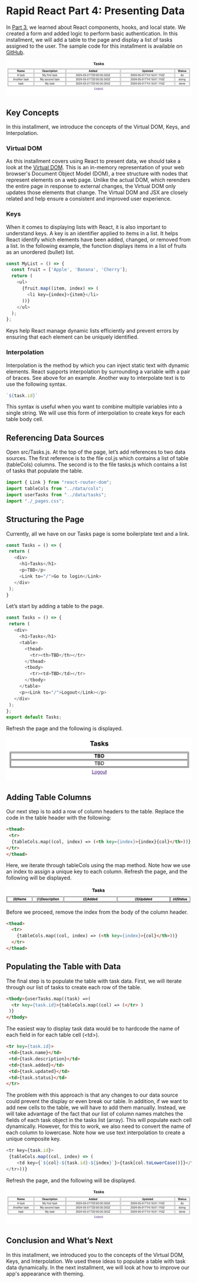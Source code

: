 # **Rapid React Part 4: Presenting Data**

In [Part 3](https://www.linkedin.com/pulse/rapid-react-part-3-user-interaction-forms-jonathan-gold-1gp0f/), we learned about React components, hooks, and local state. We created a form and added logic to perform basic authentication. In this installment, we will add a table to the page and display a list of tasks assigned to the user. The sample code for this installment is available on [GitHub](https://github.com/trider/rapid-react-tutorial/tree/6d3694bb4b5fe1a53d45c7e798339cd2bc91f30f/rapid-react-tutorial-04).

![tasks](tasks5.png)

## **Key Concepts**

In this installment, we introduce the concepts of the Virtual DOM, Keys, and Interpolation.

### **Virtual DOM**

As this installment covers using React to present data, we should take a look at the [Virtual DOM](https://www.freecodecamp.org/news/what-is-the-virtual-dom-in-react/). This is an in-memory representation of your web browser's Document Object Model (DOM), a tree structure with nodes that represent elements on a web page. Unlike the actual DOM, which rerenders the entire page in response to external changes, the Virtual DOM only updates those elements that change. The Virtual DOM and JSX are closely related and help ensure a consistent and improved user experience.

### **Keys**

When it comes to displaying lists with React, it is also important to understand keys. A key is an identifier applied to items in a list. It helps React identify which elements have been added, changed, or removed from a list. In the following example, the function displays items in a list of fruits as an unordered (bullet) list.

```javascript
const MyList = () => {
  const fruit = ['Apple', 'Banana', 'Cherry'];
  return (
    <ul>
      {fruit.map((item, index) => (
        <li key={index}>{item}</li>
      ))}
    </ul>
  );
};

```

Keys help React manage dynamic lists efficiently and prevent errors by ensuring that each element can be uniquely identified.

### **Interpolation**

Interpolation is the method by which you can inject static text with dynamic elements. React supports interpolation by surrounding a variable with a pair of braces. See above for an example. Another way to interpolate text is to use the following syntax.

```javascript
`${task.id}`
```

This syntax is useful when you want to combine multiple variables into a single string. We will use this form of interpolation to create keys for each table body cell.

## **Referencing Data Sources**

Open src/Tasks.js. At the top of the page, let’s add references to two data sources. The first reference is to the file col.js which contains a list of table (tableCols) columns. The second is to the file tasks.js which contains a list of tasks that populate the table.

```javascript
import { Link } from "react-router-dom";
import tableCols from "../data/cols";
import userTasks from "../data/tasks";
import "./_pages.css";
```

## **Structuring the Page**

Currently, all we have on our Tasks page is some boilerplate text and a link.

```javascript
const Tasks = () => {
 return (
   <div>
     <h1>Tasks</h1>
     <p>TBD</p>
     <Link to="/">Go to login</Link>
   </div>
 );
}
```

Let’s start by adding a table to the page.

```javascript
const Tasks = () => {
 return (
   <div>
     <h1>Tasks</h1>
     <table>
       <thead>
         <tr><th>TBD</th></tr>
       </thead>
       <tbody>
         <tr><td>TBD</td></tr>
       </tbody>
     </table>
     <p><Link to="/">Logout</Link></p>
   </div>
 );
};
export default Tasks;
```

Refresh the page and the following is displayed.

![tasks1](tasks1.png)

## **Adding Table Columns**

Our next step is to add a row of column headers to the table. Replace the code in the table header with the following:

```html
<thead>
 <tr>
  {tableCols.map((col, index) => (<th key={index}>{index}{col}</th>))}
</tr>
</thead>
```

Here, we iterate through tableCols using the map method. Note how we use an index to assign a unique key to each column. Refresh the page, and the following will be displayed.

![tasks2](tasks2.png)

Before we proceed, remove the index from the body of the column header.

```html
<thead>
  <tr>
    {tableCols.map((col, index) => (<th key={index}>{col}</th>))}
  </tr>
</thead>
```

## **Populating the Table with Data**

The final step is to populate the table with task data. First, we will iterate through our list of tasks to create each row of the table.

```html
<tbody>{userTasks.map((task) =>(
  <tr key={task.id}>{tableCols.map((col) => (</tr> )
 )}
</tbody>
```

The easiest way to display task data would be to hardcode the name of each field in for each table cell (\<td\>).

```html
<tr key={task.id}>
 <td>{task.name}</td>
 <td>{task.description}</td>
 <td>{task.added}</td>
 <td>{task.updated}</td>
 <td>{task.status}</td>
</tr>
```

The problem with this approach is that any changes to our data source could prevent the display or even break our table. In addition, if we want to add new cells to the table, we will have to add them manually. Instead, we will take advantage of the fact that our list of column names matches the fields of each task object in the tasks list (array). This will populate each cell dynamically. However, for this to work, we also need to convert the name of each column to lowercase. Note how we use text interpolation to create a unique composite key.

```javascript
<tr key={task.id}>
 {tableCols.map((col, index) => (
    <td key={`${col}-${task.id}-${index}`}>{task[col.toLowerCase()]}</td>))}
</tr>))}
```

Refresh the page, and the following will be displayed.

![tasks5](tasks5.png)

## **Conclusion and What’s Next**

In this installment, we introduced you to the concepts of the Virtual DOM, Keys, and Interpolation. We used these ideas to populate a table with task data dynamically. In the next installment, we will look at how to improve our app's appearance with theming.

